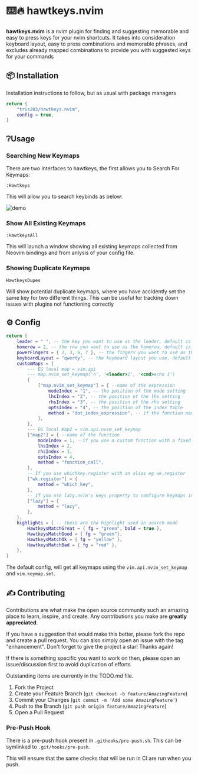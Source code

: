 # ⌨️🔥 hawtkeys.nvim

**hawtkeys.nvim** is a nvim plugin for finding and suggesting memorable and easy to press keys for your nvim shortcuts.
It takes into consideration keyboard layout, easy to press combinations and memorable phrases, and excludes already mapped combinations to provide you with suggested keys for your commands

## 📦 Installation
Installation instructions to follow, but as usual with package managers

```lua
return {
    "tris203/hawtkeys.nvim",
    config = true,
}
```
## ❔Usage

### Searching New Keymaps

There are two interfaces to hawtkeys, the first allows you to Search For Keymaps:

```
:Hawtkeys
```

This will allow you to search keybinds as below:

![demo](https://github.com/tris203/hawtkeys.nvim/assets/18444302/3e2d0851-4c6d-480f-97a0-a4112d0a6923)


### Show All Existing Keymaps

```
:HawtkeysAll
```

This will launch a window showing all existing keymaps collected from Neovim bindings and from anlysis of your config file.

### Showing Duplicate Keymaps

```
HawtkeysDupes
```

Will show potential duplicate keymaps, where you have accidently set the same key for two different things. This can be useful for tracking down issues with plugins not functioning correctly


## ⚙️ Config
```lua
return {
    leader = " ", -- the key you want to use as the leader, default is space
    homerow = 2, -- the row you want to use as the homerow, default is 2
    powerFingers = { 2, 3, 6, 7 }, -- the fingers you want to use as the powerfingers, default is {2,3,6,7}
    keyboardLayout = "qwerty", -- the keyboard layout you use, default is qwerty
    customMaps = {
        --- EG local map = vim.api
        --- map.nvim_set_keymap('n', '<leader>1', '<cmd>echo 1')
        {
            ["map.nvim_set_keymap"] = { --name of the expression
                modeIndex = "1", -- the position of the mode setting
                lhsIndex = "2", -- the position of the lhs setting
                rhsIndex = "3", -- the position of the rhs setting
                optsIndex = "4", -- the position of the index table
                method = "dot_index_expression", -- if the function name contains a dot
            },
        },
        --- EG local map2 = vim.api.nvim_set_keymap
        ["map2"] = { --name of the function
            modeIndex = 1, --if you use a custom function with a fixed value, eg normRemap, then this can be a fixed mode eg 'n'
            lhsIndex = 2,
            rhsIndex = 3,
            optsIndex = 4,
            method = "function_call",
        },
        -- If you use whichkey.register with an alias eg wk.register
        ["wk.register"] = {
            method = "which_key",
        },
        -- If you use lazy.nvim's keys property to configure keymaps in your plugins
        ["lazy"] = {
            method = "lazy",
        },
    },
    highlights = { -- these are the highlight used in search mode
        HawtkeysMatchGreat = { fg = "green", bold = true },
        HawtkeysMatchGood = { fg = "green"},
        HawtkeysMatchOk = { fg = "yellow" },
        HawtkeysMatchBad = { fg = "red" },
    },
}
```
The default config, will get all keymaps using the ```vim.api.nvim_set_keymap``` and ```vim.keymap.set```.

## ✍️ Contributing

Contributions are what make the open source community such an amazing place to learn, inspire, and create. Any contributions you make are **greatly appreciated**.

If you have a suggestion that would make this better, please fork the repo and create a pull request. You can also simply open an issue with the tag "enhancement".
Don't forget to give the project a star! Thanks again!

If there is something specific you want to work on then, please open an issue/discussion first to avoid duplication of efforts

Outstanding items are currently in the TODO.md file.

1. Fork the Project
2. Create your Feature Branch (`git checkout -b feature/AmazingFeature`)
3. Commit your Changes (`git commit -m 'Add some AmazingFeature'`)
4. Push to the Branch (`git push origin feature/AmazingFeature`)
5. Open a Pull Request

### Pre-Push Hook

There is a pre-push hook present in ```.githooks/pre-push.sh```. This can be symlinked to ```.git/hooks/pre-push```.

This will ensure that the same checks that will be run in CI are run when you push.
